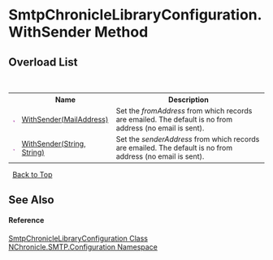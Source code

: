 # SmtpChronicleLibraryConfiguration.WithSender Method 
 


## Overload List
&nbsp;<table><tr><th></th><th>Name</th><th>Description</th></tr><tr><td>![Public method](media/pubmethod.gif "Public method")</td><td><a href="M_NChronicle_SMTP_Configuration_SmtpChronicleLibraryConfiguration_WithSender.md">WithSender(MailAddress)</a></td><td>
Set the *fromAddress* from which records are emailed. The default is no from address (no email is sent).</td></tr><tr><td>![Public method](media/pubmethod.gif "Public method")</td><td><a href="M_NChronicle_SMTP_Configuration_SmtpChronicleLibraryConfiguration_WithSender_1.md">WithSender(String, String)</a></td><td>
Set the *senderAddress* from which records are emailed. The default is no from address (no email is sent).</td></tr></table>&nbsp;
<a href="#smtpchroniclelibraryconfiguration.withsender-method">Back to Top</a>

## See Also


#### Reference
<a href="T_NChronicle_SMTP_Configuration_SmtpChronicleLibraryConfiguration.md">SmtpChronicleLibraryConfiguration Class</a><br /><a href="N_NChronicle_SMTP_Configuration.md">NChronicle.SMTP.Configuration Namespace</a><br />
